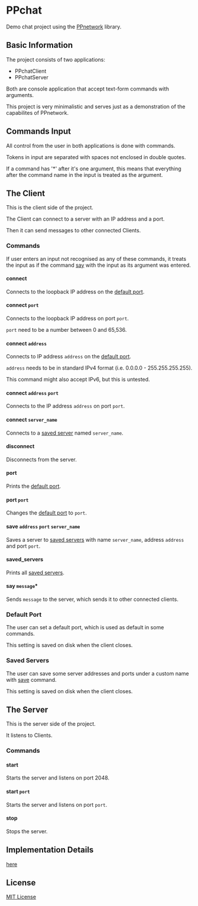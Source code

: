 # PPchat
Demo chat project using the [PPnetwork](https://github.com/Petkr/PPnetwork) library.

## Basic Information

The project consists of two applications:

* PPchatClient
* PPchatServer

Both are console application that accept text-form commands with arguments.

This project is very minimalistic and serves just as a demonstration of the capabilites of PPnetwork.

## Commands Input

All control from the user in both applications is done with commands.

Tokens in input are separated with spaces not enclosed in double quotes.

If a command has '*' after it's one argument, this means that everything after the command name
in the input is treated as the argument.

## The Client

This is the client side of the project.

The Client can connect to a server with an IP address and a port.

Then it can send messages to other connected Clients.

### Commands

If user enters an input not recognised as any of these commands,
it treats the input as if the command [say](#say-message) with the input as its argument was entered.

#### connect

Connects to the loopback IP address on the [default port](#Default-Port).

#### connect `port`

Connects to the loopback IP address on port `port`.

`port` need to be a number between 0 and 65,536.

#### connect `address`

Connects to IP address `address` on the [default port](#Default-Port).

`address` needs to be in standard IPv4 format (i.e. 0.0.0.0 - 255.255.255.255).

This command might also accept IPv6, but this is untested.

#### connect `address` `port`

Connects to the IP address `address` on port `port`.

#### connect `server_name`

Connects to a [saved server](#Saved-Servers) named `server_name`.

#### disconnect

Disconnects from the server.

#### port

Prints the [default port](#Default-Port).

#### port `port`

Changes the [default port](#Default-Port) to `port`.

#### save `address` `port` `server_name`

Saves a server to [saved servers](#Saved-Servers) with name `server_name`, address `address` and port `port`.

#### saved_servers

Prints all [saved servers](#Saved-Servers).

#### say `message`*

Sends `message` to the server, which sends it to other connected clients.

### Default Port

The user can set a default port, which is used as default in some commands.

This setting is saved on disk when the client closes.

### Saved Servers

The user can save some server addresses and ports under a custom name with
[save](#save-address-port-server_name) command.

This setting is saved on disk when the client closes.

## The Server

This is the server side of the project.

It listens to Clients.

### Commands

#### start

Starts the server and listens on port 2048.

#### start `port`

Starts the server and listens on port `port`.

#### stop

Stops the server.

## Implementation Details

[here](DETAILS)

## License

[MIT License](LICENSE)
